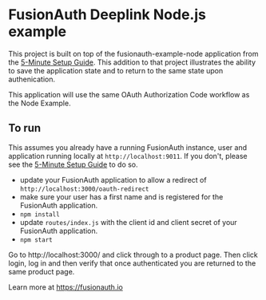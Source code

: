 # FusionAuth Deeplink Node.js example

This project is built on top of the fusionauth-example-node application from the [5-Minute Setup Guide](https://fusionauth.io/docs/v1/tech/5-minute-setup-guide). This addition to that project illustrates the ability to save the application state and to return to the same state upon authenication.

This application will use the same OAuth Authorization Code workflow as the Node Example.

## To run

This assumes you already have a running FusionAuth instance, user and application running locally at `http://localhost:9011`. If you don't, please see the [5-Minute Setup Guide](https://fusionauth.io/docs/v1/tech/5-minute-setup-guide) to do so.

* update your FusionAuth application to allow a redirect of `http://localhost:3000/oauth-redirect`
* make sure your user has a first name and is registered for the FusionAuth application.
* `npm install`
* update `routes/index.js` with the client id and client secret of your FusionAuth application.
* `npm start`

Go to http://localhost:3000/ and click through to a product page. Then click login, log in and then verify that once authenticated you are returned to the same product page.

Learn more at https://fusionauth.io
